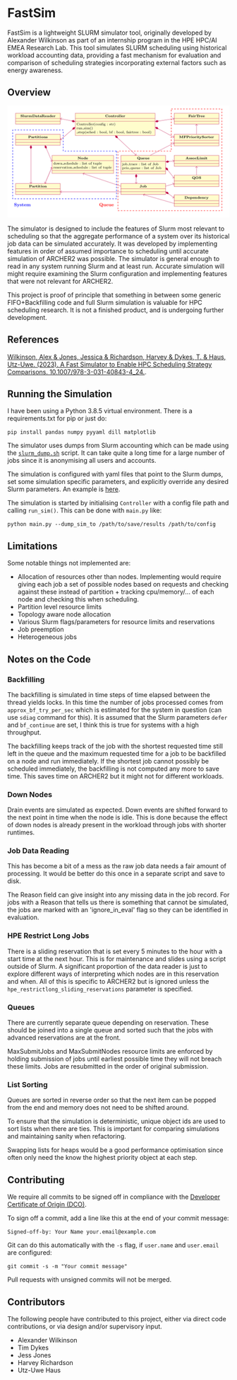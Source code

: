 # FastSim

FastSim is a lightweight SLURM simulator tool, originally developed by Alexander Wilkinson as part of an internship program in the HPE HPC/AI EMEA Research Lab. This tool simulates SLURM scheduling using historical workload accounting data, providing a fast mechanism for evaluation and comparison of scheduling strategies incorporating external factors such as energy awareness. 


## Overview

![image](docs/slurm_sim_diagram.png)

The simulator is designed to include the features of Slurm most relevant to scheduling so that the
aggregate performance of a system over its historical job data can be simulated accurately. It was
developed by implementing features in order of assumed importance to scheduling until accurate
simulation of ARCHER2 was possible. The simulator is general enough to read in any system running
Slurm and at least run. Accurate simulation will might require examining the Slurm configuration
and implementing features that were not relevant for ARCHER2.

This project is proof of principle that something in between some generic FIFO+Backfilling
code and full Slurm simulation is valuable for HPC scheduling research. It is not a finished
product, and is undergoing further development.


## References

[Wilkinson, Alex & Jones, Jessica & Richardson, Harvey & Dykes, T. & Haus, Utz-Uwe. (2023). A Fast Simulator to Enable HPC Scheduling Strategy Comparisons. 10.1007/978-3-031-40843-4_24.](docs/slurm_sim_paper.pdf).

## Running the Simulation

I have been using a Python 3.8.5 virtual environment. There is a requirements.txt for pip or just
do:

```
pip install pandas numpy pyyaml dill matplotlib
```

The simulator uses dumps from Slurm accounting which can be made using the [`slurm_dump.sh`](scripts/slurm_dump.sh) script.
It can take quite a long time for a large number of jobs since it is anonymising all users and
accounts.

The simulation is configured with yaml files that point to the Slurm dumps, set some simulation
specific parameters, and explicitly override any desired Slurm parameters. An example is
[here](configs/4monthdata_baseline_conf.yaml).

The simulation is started by initialising `Controller` with a config file path and calling
`run_sim()`. This can be done with `main.py` like:

```
python main.py --dump_sim_to /path/to/save/results /path/to/config
```

## Limitations

Some notable things not implemented are:
- Allocation of resources other than nodes. Implementing would require giving each job a set of
  possible nodes based on requests and checking against these instead of partition + tracking
  cpu/memory/... of each node and checking this when scheduling.
- Partition level resource limits
- Topology aware node allocation
- Various Slurm flags/parameters for resource limits and reservations
- Job preemption
- Heterogeneous jobs

## Notes on the Code

### Backfilling

The backfilling is simulated in time steps of time elapsed between the thread yields locks. In this
time the number of jobs processed comes from `approx_bf_try_per_sec` which is estimated for the
system in question (can use `sdiag` command for this). It is assumed that the Slurm parameters
`defer` and `bf_continue` are set, I think this is true for systems with a high throughput.

The backfilling keeps track of the job with the shortest requested time still left in the queue and
the maximum requested time for a job to be backfilled on a node and run immediately. If the
shortest job cannot possibly be scheduled immediately, the backfilling is not computed any more to
save time. This saves time on ARCHER2 but it might not for different workloads.

### Down Nodes

Drain events are simulated as expected. Down events are shifted forward to the next point in time
when the node is idle. This is done because the effect of down nodes is already present in the
workload through jobs with shorter runtimes.

### Job Data Reading

This has become a bit of a mess as the raw job data needs a fair amount of processing. It would be
better do this once in a separate script and save to disk.

The Reason field can give insight into any missing data in the job record. For jobs with a Reason
that tells us there is something that cannot be simulated, the jobs are marked with an
'ignore_in_eval' flag so they can be identified in evaluation.

### HPE Restrict Long Jobs

There is a sliding reservation that is set every 5 minutes to the hour with a start time at the
next hour. This is for maintenance and slides using a script outside of Slurm. A significant
proportion of the data reader is just to explore different ways of interpreting which nodes are in
this reservation and when. All of this is specific to ARCHER2 but is ignored unless the
`hpe_restrictlong_sliding_reservations` parameter is specified.

### Queues

There are currently separate queue depending on reservation. These should be joined into a single
queue and sorted such that the jobs with advanced reservations are at the front.

MaxSubmitJobs and MaxSubmitNodes resource limits are enforced by holding submission of jobs until
earliest possible time they will not breach these limits. Jobs are resubmitted in the order of
original submission.

### List Sorting

Queues are sorted in reverse order so that the next item can be popped from the end and memory does
not need to be shifted around.

To ensure that the simulation is deterministic, unique object ids are used to sort lists when there
are ties. This is important for comparing simulations and maintaining sanity when refactoring.

Swapping lists for heaps would be a good performance optimisation since often only need the know
the highest priority object at each step.

## Contributing

We require all commits to be signed off in compliance with the [Developer Certificate of Origin (DCO)](./DCO).

To sign off a commit, add a line like this at the end of your commit message:

````
Signed-off-by: Your Name your.email@example.com
````

Git can do this automatically with the `-s` flag, if `user.name` and `user.email` are configured:

````
git commit -s -m "Your commit message"
````

Pull requests with unsigned commits will not be merged.

## Contributors

The following people have contributed to this project, either via direct code contributions, or via design and/or supervisory input. 

- Alexander Wilkinson
- Tim Dykes 
- Jess Jones
- Harvey Richardson
- Utz-Uwe Haus
